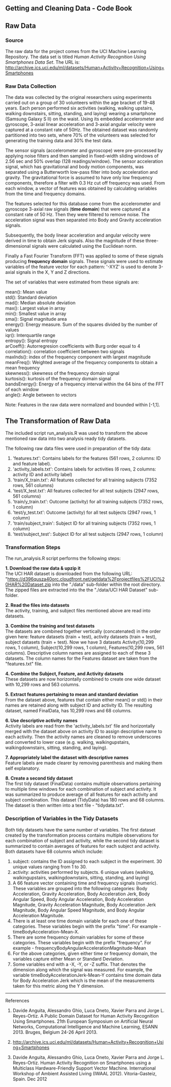 ## Getting and Cleaning Data - Code Book

## Raw Data

### Source

The raw data for the project comes from the UCI Machine Learning Repository. The data set is titled *Human Activity Recognition Using Smartphones Data Set*. The URL is: http://archive.ics.uci.edu/ml/datasets/Human+Activity+Recognition+Using+Smartphones


### Raw Data Collection

The data was collected by the original researchers using experiments carried out on a group of 30 volunteers within the age bracket of 19-48 years. Each person performed six activities (walking, walking upstairs, walking downstairs, sitting, standing, and laying) wearing a smartphone (Samsung Galaxy S II) on the waist. Using its embedded accelerometer and gyroscope, 3-axial linear acceleration and 3-axial angular velocity were captured at a constant rate of 50Hz. The obtained dataset was randomly partitioned into two sets, where 70% of the volunteers was selected for generating the training data and 30% the test data. 

The sensor signals (accelerometer and gyroscope) were pre-processed by applying noise filters and then sampled in fixed-width sliding windows of 2.56 sec and 50% overlap (128 readings/window). The sensor acceleration signal, which has gravitational and body motion components, was separated using a Butterworth low-pass filter into body acceleration and gravity. The gravitational force is assumed to have only low frequency components, therefore a filter with 0.3 Hz cut off frequency was used. From each window, a vector of features was obtained by calculating variables from the time and frequency domains.

The features selected for this database come from the accelerometer and gyroscope 3-axial raw signals (**time domain**) that were captured at a constant rate of 50 Hz. Then they were filtered to remove noise. The acceleration signal was then separated into Body and Gravity acceleration signals. 

Subsequently, the body linear acceleration and angular velocity were derived in time to obtain Jerk signals. Also the magnitude of these three-dimensional signals were calculated using the Euclidean norm. 

Finally a Fast Fourier Transform (FFT) was applied to some of these signals producing **frequency domain** signals. These signals were used to estimate variables of the feature vector for each pattern:  '-XYZ' is used to denote 3-axial signals in the X, Y and Z directions.

The set of variables that were estimated from these signals are: 

mean(): Mean value  
std(): Standard deviation  
mad(): Median absolute deviation   
max(): Largest value in array  
min(): Smallest value in array  
sma(): Signal magnitude area   
energy(): Energy measure. Sum of the squares divided by the number of values  
iqr(): Interquartile range   
entropy(): Signal entropy  
arCoeff(): Autorregresion coefficients with Burg order equal to 4   
correlation(): correlation coefficient between two signals   
maxInds(): index of the frequency component with largest magnitude   
meanFreq(): Weighted average of the frequency components to obtain a mean frequency  
skewness(): skewness of the frequency domain signal   
kurtosis(): kurtosis of the frequency domain signal    
bandsEnergy(): Energy of a frequency interval within the 64 bins of the FFT of each window   
angle(): Angle between to vectors    

Note: Features in the raw data were normalized and bounded within [-1,1].


## The Transformation of Raw Data

The included script run_analysis.R was used to transform the above mentioned raw data into two analysis ready tidy datasets. 

The following raw data files were used in preparation of the tidy data:

1. 'features.txt': Contains labels for the features (561 rows, 2 columns: ID and feature label).
2. 'activity_labels.txt': Contains labels for activities (6 rows, 2 columns: activity ID and activity label)
3. 'train/X_train.txt': All features collected for all training subjects (7352 rows, 561 columns)
4. 'test/X_test.txt': All features collected for all test subjects (2947 rows, 561 columns)
5. 'train/y_train.txt': Outcome (activity) for all training subjects (7352 rows, 1 column)
6. 'test/y_test.txt': Outcome (activity) for all test subjects (2947 rows, 1 column)
7. 'train/subject_train': Subject ID for all training subjects (7352 rows, 1 column)
8. 'test/subject_test': Subject ID for all test subjects (2947 rows, 1 column)

### Transformation Steps

The run_analysis.R script performs the following steps:

**1. Download the raw data & upzip it**     
The UCI HAR dataset is downloaded from the following URL: "https://d396qusza40orc.cloudfront.net/getdata%2Fprojectfiles%2FUCI%20HAR%20Dataset.zip into the "./data" sub-folder within the root directory. The zipped files are extracted into the the "./data/UCI HAR Dataset" sub-folder.

**2. Read the files into datasets**    
The activity, training, and subject files mentioned above are read into datasets.

**3. Combine the training and test datasets**   
The datasets are combined together vertically (concatenated) in the order given here: feature datasets (train + test), activity datasets (train + test), subject datasets (train + test). Now we have 3 datasets Activity(10,299 rows, 1 column), Subject(10,299 rows, 1 column), Features(10,299 rows, 561 columns). Descriptive column names are assigned to each of these 3 datasets. The column names for the Features dataset are taken from the "features.txt" file.

**4. Combine the Subject, Feature, and Activity datasets**      
These datasets are now horizontally combined to create one wide dataset with 10,299 rows and 563 columns.

**5. Extract features pertaining to mean and standard deviation**     
From the dataset above, features that contain either mean() or std() in their names are retained along with subject ID and activity ID. The resulting dataset, named FinalData, has 10,299 rows and 68 columns.

**6. Use descriptive activity names**    
Activity labels are read from the 'activity_labels.txt' file and horizontally merged with the dataset above on activity ID to assign descriptive name to each activity. Then the activity names are cleaned to remove underscores and converted to lower case (e.g. walking, walkingupstairs, walkingdownstairs, sitting, standing, and laying).

**7. Appropriately label the dataset with descriptive names**     
Feature labels are made clearer by removing parenthesis and making them self explanatory.

**8. Create a second tidy dataset**      
The first tidy dataset (FinalData) contains multiple observations pertaining to multiple time windows for each combination of subject and activity. It was summarized to produce average of all features for each activity and subject combination. This dataset (TidyData) has 180 rows and 68 columns. The dataset is then written into a text file - "tidydata.txt".

### Description of Variables in the Tidy Datasets  

Both tidy datasets have the same number of variables. The first dataset created by the transformation process contains multiple observations for each combination of subject and activity, while the second tidy dataset is summarized to contain averages of features for each subject and activity. Both datasets have 68 columns which include:  

1. subject: contains the ID assigned to each subject in the experiment. 30 unique values ranging from 1 to 30.
2. activity: activities performed by subjects. 6 unique values (walking, walkingupstairs, walkingdownstairs, sitting, standing, and laying)
3. A 66 feature vector containing time and frequency signals (numeric). These variables are grouped into the following categories:
Body Acceleration, Gravity Acceleration, Body Acceleration Jerk, Body Angular Speed, Body Angular Acceleration, Body Acceleration Magnitude,
Gravity Acceleration Magnitude, Body Acceleration Jerk Magnitude, Body Angular Speed Magnitude, and Body Angular Acceleration Magnitude.
4. There is at least one time domain variable for each one of these categories. These variables begin with the prefix "time". For example - timeBodyAcceleration-Mean-X. 
5. There are some frequency domain variables for some of these categories. These variables begin with the prefix "frequency". For example - frequencyBodyAngularAccelerationMagnitude-Mean
6. For the above categories, given either time or frequency domain, the variables capture either Mean or Standard Deviation.
7. Some variables end with a -X, -Y, or -Z suffix. That denotes the dimension along which the signal was measured. For example, the variable timeBodyAccelerationJerk-Mean-Y contains time domain data for Body Acceleration Jerk which is the mean of the measurements taken for this metric along the Y dimension.


-----------------------------------------------------------------------------------------------------------------------------

  
  
References

1. Davide Anguita, Alessandro Ghio, Luca Oneto, Xavier Parra and Jorge L. Reyes-Ortiz. A Public Domain Dataset for Human Activity Recognition Using Smartphones. 21th European Symposium on Artificial Neural Networks, Computational Intelligence and Machine Learning, ESANN 2013. Bruges, Belgium 24-26 April 2013.

2. http://archive.ics.uci.edu/ml/datasets/Human+Activity+Recognition+Using+Smartphones

3. Davide Anguita, Alessandro Ghio, Luca Oneto, Xavier Parra and Jorge L. Reyes-Ortiz. Human Activity Recognition on Smartphones using a Multiclass Hardware-Friendly Support Vector Machine. International Workshop of Ambient Assisted Living (IWAAL 2012). Vitoria-Gasteiz, Spain. Dec 2012

